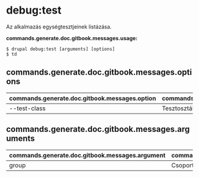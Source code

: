 # debug:test
Az alkalmazás egységtesztjeinek listázása.

**commands.generate.doc.gitbook.messages.usage:**
```
$ drupal debug:test [arguments] [options]
$ td  
```

## commands.generate.doc.gitbook.messages.options
commands.generate.doc.gitbook.messages.option | commands.generate.doc.gitbook.messages.details
-------|-------------
--test-class | Tesztosztály

## commands.generate.doc.gitbook.messages.arguments
commands.generate.doc.gitbook.messages.argument | commands.generate.doc.gitbook.messages.details
---------|-------------
group | Csoport
